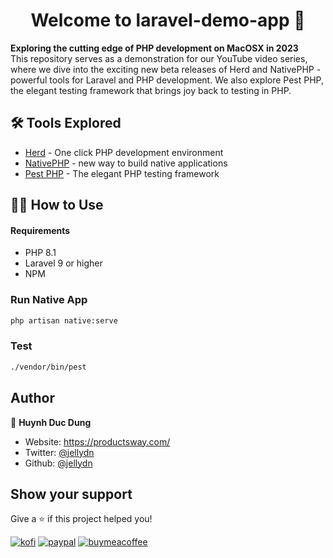 <h1 align="center">Welcome to laravel-demo-app 👋</h1>
<p>
  <strong>Exploring the cutting edge of PHP development on MacOSX in 2023</strong><br />
  This repository serves as a demonstration for our YouTube video series, where we dive into the exciting new beta releases of Herd and NativePHP - powerful tools for Laravel and PHP development. We also explore Pest PHP, the elegant testing framework that brings joy back to testing in PHP.
</p>

## 🛠 Tools Explored

-   [Herd](https://herd.laravel.com/) - One click PHP development environment
-   [NativePHP](https://nativephp.com/) - new way to build native applications
-   [Pest PHP](https://pestphp.com/) - The elegant PHP testing framework

## 👨‍💻 How to Use

#### Requirements

-   PHP 8.1
-   Laravel 9 or higher
-   NPM

### Run Native App

```sh
php artisan native:serve
```

### Test

```sh
./vendor/bin/pest
```

## Author

👤 **Huynh Duc Dung**

-   Website: https://productsway.com/
-   Twitter: [@jellydn](https://twitter.com/jellydn)
-   Github: [@jellydn](https://github.com/jellydn)

## Show your support

Give a ⭐️ if this project helped you!

[![kofi](https://img.shields.io/badge/Ko--fi-F16061?style=for-the-badge&logo=ko-fi&logoColor=white)](https://ko-fi.com/dunghd)
[![paypal](https://img.shields.io/badge/PayPal-00457C?style=for-the-badge&logo=paypal&logoColor=white)](https://paypal.me/dunghd)
[![buymeacoffee](https://img.shields.io/badge/Buy_Me_A_Coffee-FFDD00?style=for-the-badge&logo=buy-me-a-coffee&logoColor=black)](https://www.buymeacoffee.com/dunghd)
